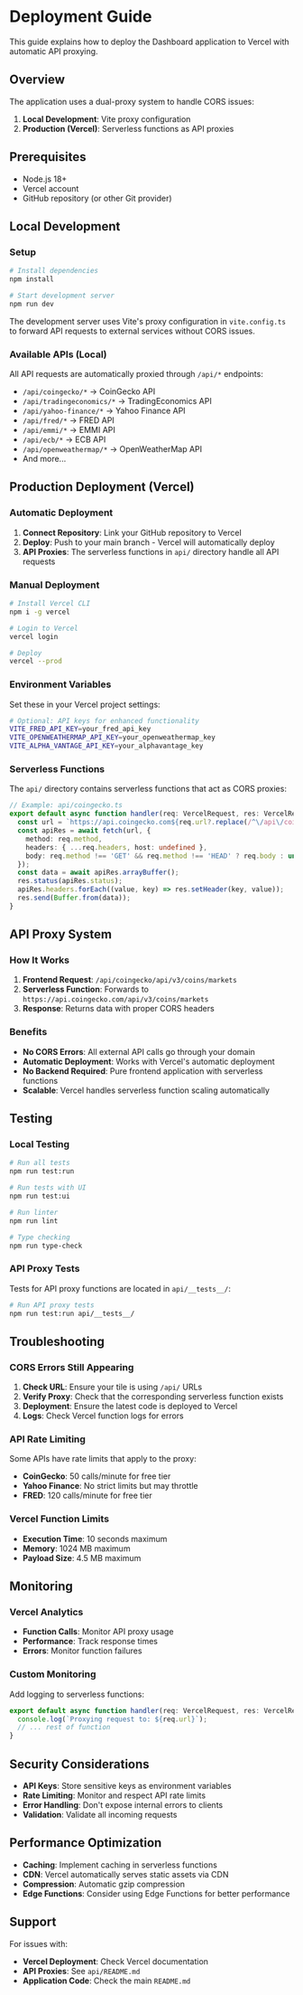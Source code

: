 # Deployment Guide

This guide explains how to deploy the Dashboard application to Vercel with automatic API proxying.

## Overview

The application uses a dual-proxy system to handle CORS issues:

1. **Local Development**: Vite proxy configuration
2. **Production (Vercel)**: Serverless functions as API proxies

## Prerequisites

- Node.js 18+
- Vercel account
- GitHub repository (or other Git provider)

## Local Development

### Setup

```bash
# Install dependencies
npm install

# Start development server
npm run dev
```

The development server uses Vite's proxy configuration in `vite.config.ts` to forward API requests to external services without CORS issues.

### Available APIs (Local)

All API requests are automatically proxied through `/api/*` endpoints:

- `/api/coingecko/*` → CoinGecko API
- `/api/tradingeconomics/*` → TradingEconomics API
- `/api/yahoo-finance/*` → Yahoo Finance API
- `/api/fred/*` → FRED API
- `/api/emmi/*` → EMMI API
- `/api/ecb/*` → ECB API
- `/api/openweathermap/*` → OpenWeatherMap API
- And more...

## Production Deployment (Vercel)

### Automatic Deployment

1. **Connect Repository**: Link your GitHub repository to Vercel
2. **Deploy**: Push to your main branch - Vercel will automatically deploy
3. **API Proxies**: The serverless functions in `api/` directory handle all API requests

### Manual Deployment

```bash
# Install Vercel CLI
npm i -g vercel

# Login to Vercel
vercel login

# Deploy
vercel --prod
```

### Environment Variables

Set these in your Vercel project settings:

```bash
# Optional: API keys for enhanced functionality
VITE_FRED_API_KEY=your_fred_api_key
VITE_OPENWEATHERMAP_API_KEY=your_openweathermap_key
VITE_ALPHA_VANTAGE_API_KEY=your_alphavantage_key
```

### Serverless Functions

The `api/` directory contains serverless functions that act as CORS proxies:

```typescript
// Example: api/coingecko.ts
export default async function handler(req: VercelRequest, res: VercelResponse) {
  const url = `https://api.coingecko.com${req.url?.replace(/^\/api\/coingecko/, '')}`;
  const apiRes = await fetch(url, {
    method: req.method,
    headers: { ...req.headers, host: undefined },
    body: req.method !== 'GET' && req.method !== 'HEAD' ? req.body : undefined,
  });
  const data = await apiRes.arrayBuffer();
  res.status(apiRes.status);
  apiRes.headers.forEach((value, key) => res.setHeader(key, value));
  res.send(Buffer.from(data));
}
```

## API Proxy System

### How It Works

1. **Frontend Request**: `/api/coingecko/api/v3/coins/markets`
2. **Serverless Function**: Forwards to `https://api.coingecko.com/api/v3/coins/markets`
3. **Response**: Returns data with proper CORS headers

### Benefits

- **No CORS Errors**: All external API calls go through your domain
- **Automatic Deployment**: Works with Vercel's automatic deployment
- **No Backend Required**: Pure frontend application with serverless functions
- **Scalable**: Vercel handles serverless function scaling automatically

## Testing

### Local Testing

```bash
# Run all tests
npm run test:run

# Run tests with UI
npm run test:ui

# Run linter
npm run lint

# Type checking
npm run type-check
```

### API Proxy Tests

Tests for API proxy functions are located in `api/__tests__/`:

```bash
# Run API proxy tests
npm run test:run api/__tests__/
```

## Troubleshooting

### CORS Errors Still Appearing

1. **Check URL**: Ensure your tile is using `/api/` URLs
2. **Verify Proxy**: Check that the corresponding serverless function exists
3. **Deployment**: Ensure the latest code is deployed to Vercel
4. **Logs**: Check Vercel function logs for errors

### API Rate Limiting

Some APIs have rate limits that apply to the proxy:

- **CoinGecko**: 50 calls/minute for free tier
- **Yahoo Finance**: No strict limits but may throttle
- **FRED**: 120 calls/minute for free tier

### Vercel Function Limits

- **Execution Time**: 10 seconds maximum
- **Memory**: 1024 MB maximum
- **Payload Size**: 4.5 MB maximum

## Monitoring

### Vercel Analytics

- **Function Calls**: Monitor API proxy usage
- **Performance**: Track response times
- **Errors**: Monitor function failures

### Custom Monitoring

Add logging to serverless functions:

```typescript
export default async function handler(req: VercelRequest, res: VercelResponse) {
  console.log(`Proxying request to: ${req.url}`);
  // ... rest of function
}
```

## Security Considerations

- **API Keys**: Store sensitive keys as environment variables
- **Rate Limiting**: Monitor and respect API rate limits
- **Error Handling**: Don't expose internal errors to clients
- **Validation**: Validate all incoming requests

## Performance Optimization

- **Caching**: Implement caching in serverless functions
- **CDN**: Vercel automatically serves static assets via CDN
- **Compression**: Automatic gzip compression
- **Edge Functions**: Consider using Edge Functions for better performance

## Support

For issues with:

- **Vercel Deployment**: Check Vercel documentation
- **API Proxies**: See `api/README.md`
- **Application Code**: Check the main `README.md`
